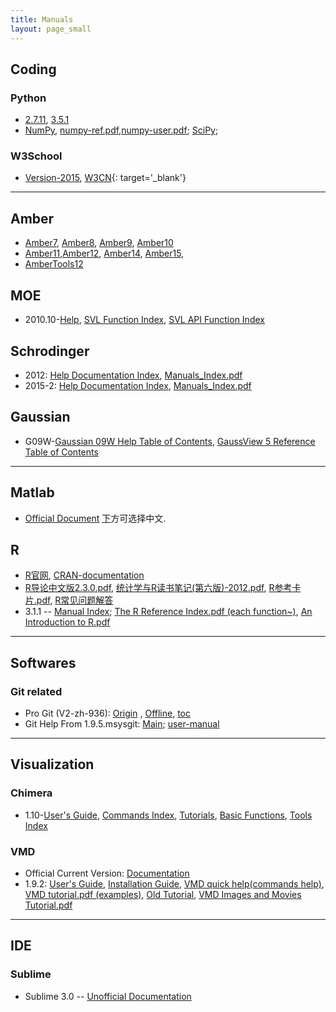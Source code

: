 ```yaml
---
title: Manuals
layout: page_small
---
```


## Coding

### Python

- [2.7.11](./Coding/Python/python-2.7.11rc1-docs-html), [3.5.1](./Coding/Python/python-3.5.1rc1-docs-html)
- [NumPy](./Coding/Python/numpy-html-1.10.1/), [numpy-ref.pdf](./Coding/Python/numpy-ref.pdf),[numpy-user.pdf](./Coding/Python/numpy-user.pdf); [SciPy](./Coding/Python/scipy-html-0.16.1/);

### W3School

- [Version-2015](./Coding/W3School/W3Schools_Offline_2015/www.w3schools.com/), [W3CN](./Coding/W3School/W3CN/www.w3school.com.cn/){: target='_blank'}

--------------

## Amber

- [Amber7](./Amber/amber7.pdf), [Amber8](./Amber/amber8.pdf), [Amber9](./Amber/amber9.pdf), [Amber10](./Amber/Amber10i.pdf)
- [Amber11](./Amber/Amber11.pdf),[Amber12](./Amber/Amber12.pdf), [Amber14](./Amber/Amber14.pdf), [Amber15](./Amber/Amber15.pdf),  
- [AmberTools12](./Amber/AmberTools12.pdf)

## MOE

- 2010.10-[Help](./MOE/moe2010/html/index.htm), [SVL Function Index](./MOE/moe2010/html/fcnindex.html), [SVL API Function Index](./MOE/moe2010/html/apifcnindex.html)

## Schrodinger

- 2012: [Help Documentation Index](./Schrodinger/Schrodinger_2012_docs/Documentation_Index.html), [Manuals_Index.pdf](./Schrodinger/Schrodinger_2012_docs/Manuals_Index.pdf)
- 2015-2: [Help Documentation Index](./Schrodinger/Schrodinger_2015-2_docs/Documentation_Index.html), [Manuals_Index.pdf](./Schrodinger/Schrodinger_2015-2_docs/Manuals_Index.pdf)

## Gaussian

- G09W-[Gaussian 09W Help Table of Contents](./Gaussian/G09W/help/g09help.htm), [GaussView 5 Reference Table of Contents](./Gaussian/G09W/help/toc.htm)

-----------------

## Matlab

- [Official Document](http://www.mathworks.com/help/index.html) [下](http://hotofmonster.github.io/MATLAB2013B-HELP/Matlab/2013b/help/documentation-center.html)方可选择中文.

## R

- [R官网](https://www.r-project.org/), [CRAN-documentation](https://cran.r-project.org/)
- [R导论中文版2.3.0.pdf](./R/Ding-R-intro_cn.pdf), [统计学与R读书笔记(第六版)-2012.pdf](./R/Xu-Statistics_and_R.pdf), [R参考卡片.pdf](./R/Liu-R-refcard.pdf), [R常见问题解答](./R/Liu-FAQ.pdf)
- 3.1.1 -- [Manual Index](./R/3.1.1/doc/html/index.html); [The R Reference Index.pdf (each function~)](./R/3.1.1/doc/manual/fullrefman.pdf), [An Introduction to R.pdf](./R/3.1.1/doc/manual/R-intro.pdf)

--------

## Softwares



### Git related

- Pro Git (V2-zh-936): [Origin](https://git-scm.com/book/zh/v2) , [Offline](./Softwares/Git/ProGit/v2_zh_936), [toc](./Softwares/Git/ProGit/v2_zh_936/toc.html)
- Git Help From 1.9.5.msysgit: [Main](./Softwares/Git/GitHelp/1.9.5.msysgit/); [user-manual](./Softwares/Git/GitHelp/1.9.5.msysgit/user-manual.html)

-----------

## Visualization

### Chimera

- 1.10-[User's Guide](./Visualization/Chimera/1.10/helpdir/UsersGuide/index.html), [Commands Index](./Visualization/Chimera/1.10/helpdir/UsersGuide/framecommand.html), [Tutorials](./Visualization/Chimera/1.10/helpdir/UsersGuide/frametut.html), [Basic Functions](./Visualization/Chimera/1.10/helpdir/UsersGuide/framecore.html), [Tools Index](./Visualization/Chimera/1.10/helpdir/UsersGuide/framecontrib.html)

### VMD

- Official Current Version: [Documentation](http://www.ks.uiuc.edu/Research/vmd/current/docs.html)
- 1.9.2: [User's Guide](./Visualization/VMD/1.9.2/ug/), [Installation Guide](./Visualization/VMD/1.9.2/ig/), [VMD quick help(commands help)](./Visualization/VMD/1.9.2/vmd_help.html), [VMD tutorial.pdf (examples)](./Visualization/VMD/1.9.2/vmd-tutorial.pdf), [Old Tutorial](./Visualization/VMD/1.9.2/vmd-tutorial/tutorial-html/), [VMD Images and Movies Tutorial.pdf](./Visualization/VMD/1.9.2/imgmv-tutorial.pdf)

-----------

## IDE

### Sublime 

- Sublime 3.0 -- [Unofficial Documentation](./IDE/Sublime/sublime-text-unofficial-documentation-3.0/)